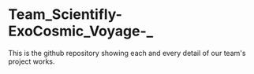 # Team_Scientifly-ExoCosmic_Voyage-_
This is the github repository showing each and every detail of our team's project works.
